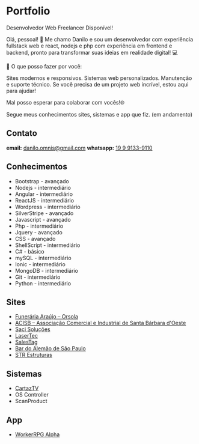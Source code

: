 # Portfolio 

Desenvolvedor Web Freelancer Disponível!

Olá, pessoal! 👋
Me chamo Danilo e sou um desenvolvedor com experiência fullstack web e react, nodejs e php com experiência em frontend e backend, pronto para transformar suas ideias em realidade digital! 💻

🎨 O que posso fazer por você:

Sites modernos e responsivos.
Sistemas web personalizados.
Manutenção e suporte técnico.
Se você precisa de um projeto web incrível, estou aqui para ajudar!

Mal posso esperar para colaborar com vocês!🌐

Segue meus conhecimentos sites, sistemas e app que fiz. (em andamento)

## Contato
**email:** danilo.omnis@gmail.com
**whatsapp:** [19 9 9133-9110](https://wa.me/19991339110?text=Ol%C3%A1%2C%20gostaria%20de%20desenvolver%20um%20site%2Fsistema%20web)

## Conhecimentos
- Bootstrap - avançado
- Nodejs - intermediário
- Angular - intermediário
- ReactJS - intermediário
- Wordpress - intermediário
- SilverStripe - avançado
- Javascript - avançado
- Php - intermediário
- Jquery - avançado
- CSS - avançado
- ShellScript - intermediário
- C# - básico
- mySQL - intermediário
- Ionic - intermediário
- MongoDB - intermediário
- Git - intermediário
- Python - intermediário

## Sites
- [Funerária Araújo – Orsola](https://www.orsola.com.br/)
- [ACISB – Associação Comercial e Industrial de Santa Bárbara d'Oeste](https://www.acisbsbo.com.br/)
- [Saci Soluções](https://www.sacisolucoes.com.br/)
- [LaserTec](https://www.lasertec.ind.br/)
- [SalesTag](https://salestag.com.br/)
- [Bar do Alemão de São Paulo](https://www.bardoalemaosp.com.br/)
- [STR Estruturas](https://www.strestruturas.com.br/)

## Sistemas
- [CartazTV](https://cartaztv.com.br/)
- OS Controller
- ScanProduct

## App
- [WorkerRPG Alpha](https://play.google.com/store/apps/details?id=greed.workerrpg)